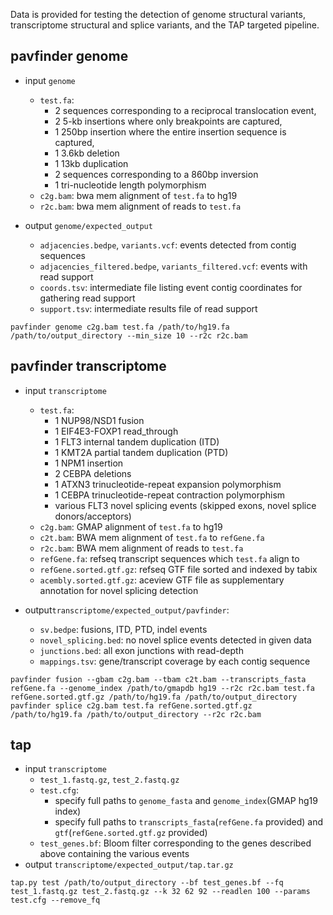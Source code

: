 Data is provided for testing the detection of genome structural variants, transcriptome structural and splice variants, and the TAP targeted pipeline.  

## pavfinder genome
* input `genome`
  * `test.fa`: 
    * 2 sequences corresponding to a reciprocal translocation event, 
    * 2 5-kb insertions where only breakpoints are captured,
    * 1 250bp insertion where the entire insertion sequence is captured,
    * 1 3.6kb deletion
    * 1 13kb duplication
    * 2 sequences corresponding to a 860bp inversion
    * 1 tri-nucleotide length polymorphism
  * `c2g.bam`: bwa mem alignment of `test.fa` to hg19
  * `r2c.bam`: bwa mem alignment of reads to `test.fa`

* output `genome/expected_output`
  * `adjacencies.bedpe`, `variants.vcf`: events detected from contig sequences
  * `adjacencies_filtered.bedpe`, `variants_filtered.vcf`: events with read support
  * `coords.tsv`: intermediate file listing event contig coordinates for gathering read support
  * `support.tsv`: intermediate results file of read support

```
pavfinder genome c2g.bam test.fa /path/to/hg19.fa /path/to/output_directory --min_size 10 --r2c r2c.bam
```

## pavfinder transcriptome
* input `transcriptome`
  * `test.fa`:
    * 1 NUP98/NSD1 fusion
    * 1 EIF4E3-FOXP1 read_through
    * 1 FLT3 internal tandem duplication (ITD)
    * 1 KMT2A partial tandem duplication (PTD)
    * 1 NPM1 insertion
    * 2 CEBPA deletions
    * 1 ATXN3 trinucleotide-repeat expansion polymorphism
    * 1 CEBPA trinucleotide-repeat contraction polymorphism
    * various FLT3 novel splicing events (skipped exons, novel splice donors/acceptors)
  * `c2g.bam`: GMAP alignment of `test.fa` to hg19
  * `c2t.bam`: BWA mem alignment of `test.fa` to `refGene.fa`
  * `r2c.bam`: BWA mem alignment of reads to `test.fa`
  * `refGene.fa`: refseq transcript sequences which `test.fa` align to
  * `refGene.sorted.gtf.gz`: refseq GTF file sorted and indexed by tabix
  * `acembly.sorted.gtf.gz`: aceview GTF file as supplementary annotation for novel splicing detection

* output`transcriptome/expected_output/pavfinder`:
  * `sv.bedpe`: fusions, ITD, PTD, indel events
  * `novel_splicing.bed`: no novel splice events detected in given data
  * `junctions.bed`: all exon junctions with read-depth
  * `mappings.tsv`: gene/transcript coverage by each contig sequence

```
pavfinder fusion --gbam c2g.bam --tbam c2t.bam --transcripts_fasta refGene.fa --genome_index /path/to/gmapdb hg19 --r2c r2c.bam test.fa refGene.sorted.gtf.gz /path/to/hg19.fa /path/to/output_directory
pavfinder splice c2g.bam test.fa refGene.sorted.gtf.gz /path/to/hg19.fa /path/to/output_directory --r2c r2c.bam
```

## tap
* input `transcriptome`
  * `test_1.fastq.gz`, `test_2.fastq.gz`
  * `test.cfg`: 
    * specify full paths to `genome_fasta` and `genome_index`(GMAP hg19 index)
    * specify full paths to `transcripts_fasta`(`refGene.fa` provided) and `gtf`(`refGene.sorted.gtf.gz` provided)
  * `test_genes.bf`: Bloom filter corresponding to the genes described above containing the various events
* output `transcriptome/expected_output/tap.tar.gz`

```
tap.py test /path/to/output_directory --bf test_genes.bf --fq test_1.fastq.gz test_2.fastq.gz --k 32 62 92 --readlen 100 --params test.cfg --remove_fq
```
